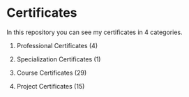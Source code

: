 # Certificates

In this repository you can see my certificates in 4 categories.

1. Professional Certificates (4)

2. Specialization Certificates (1)

3. Course Certificates (29)

4. Project Certificates (15)
